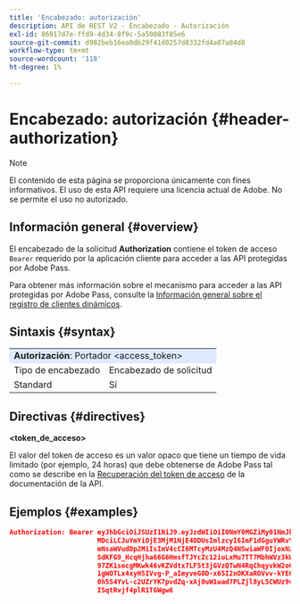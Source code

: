 ```yaml
---
title: 'Encabezado: autorización'
description: API de REST V2 - Encabezado - Autorización
exl-id: 86917d7e-ffd9-4d34-8f9c-5a50083f85e6
source-git-commit: d982beb16ea0db29f41d0257d8332fd4a07a84d8
workflow-type: tm+mt
source-wordcount: '118'
ht-degree: 1%

---
```



# Encabezado: autorización {#header-authorization}

>[!NOTE]
>
> El contenido de esta página se proporciona únicamente con fines informativos. El uso de esta API requiere una licencia actual de Adobe. No se permite el uso no autorizado.

## Información general {#overview}

El encabezado de la solicitud <b>Authorization</b> contiene el token de acceso `Bearer` requerido por la aplicación cliente para acceder a las API protegidas por Adobe Pass.

Para obtener más información sobre el mecanismo para acceder a las API protegidas por Adobe Pass, consulte la [Información general sobre el registro de clientes dinámicos](../../../rest-api-dcr/dynamic-client-registration-overview.md).

## Sintaxis {#syntax}

<table>
   <tr>
      <td style="background-color: #DEEBFF;" colspan="2"><b>Autorización</b>: Portador &lt;access_token&gt;</td>
   </tr>
   <tr>
      <td>Tipo de encabezado</td>
      <td>Encabezado de solicitud</td>
   </tr>
   <tr>
      <td>Standard</td>
      <td>Sí</td>
   </tr>
</table>

## Directivas {#directives}

<b>&lt;token_de_acceso></b>

El valor del token de acceso es un valor opaco que tiene un tiempo de vida limitado (por ejemplo, 24 horas) que debe obtenerse de Adobe Pass tal como se describe en la [Recuperación del token de acceso](../../../rest-api-dcr/apis/dynamic-client-registration-apis-retrieve-access-token.md) de la documentación de la API.

## Ejemplos {#examples}

```JSON
Authorization: Bearer eyJhbGciOiJSUzI1NiJ9.eyJzdWIiOiI0NmY0MGZiMy01NmJkLTQyYTktOTExYS02YmZmNmEyZmY0
                      MDciLCJuYmYiOjE3MjM1NjE4ODUsImlzcyI6ImF1dGguYWRvYmUuY29tIiwic2NvcGVzIjoiYXBpO
                      mNsaWVudDp2MiIsImV4cCI6MTcyMzU4MzQ4NSwiaWF0IjoxNzIzNTYxODg1fQ.aZUZqwN2fCqNXgX
                      SdKFG9_HcqHjha66G6HmsfTJYcZc12iuLxMu7TT7MbhWVz3kW1jRqgJv8PHhrFSBL5_dgJ1PRSuDg
                      97ZK1secgMKwk46vKZVdtx7LF5t3jGVzQTwN4RqChqyvkW2o67KxVk5xarwJtwB2fwhX_732CYDcv
                      1gWOTLx4xyH5IVvg-P_aImyveG0D-x65I2nOKXaROVvv-kYE6B9OQv_-JBGj72R_yS2AyJQC0R_im
                      0h5S4YvL-c2UZrYK7pvdZq-xAj0uW1wad7PLZjl8yL5CWUz9vzQk2Cmj8adsydjb0u0P3aFrJ0HE9
                      ISqtRvjf4plR1TGWgw6
```
